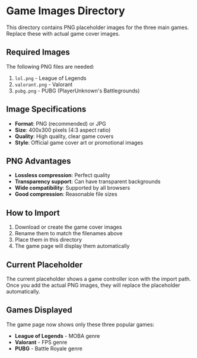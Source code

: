 # Game Images Directory

This directory contains PNG placeholder images for the three main games. Replace these with actual game cover images.

## Required Images

The following PNG files are needed:

1. `lol.png` - League of Legends
2. `valorant.png` - Valorant  
3. `pubg.png` - PUBG (PlayerUnknown's Battlegrounds)

## Image Specifications

- **Format**: PNG (recommended) or JPG
- **Size**: 400x300 pixels (4:3 aspect ratio)
- **Quality**: High quality, clear game covers
- **Style**: Official game cover art or promotional images

## PNG Advantages

- **Lossless compression**: Perfect quality
- **Transparency support**: Can have transparent backgrounds
- **Wide compatibility**: Supported by all browsers
- **Good compression**: Reasonable file sizes

## How to Import

1. Download or create the game cover images
2. Rename them to match the filenames above
3. Place them in this directory
4. The game page will display them automatically

## Current Placeholder

The current placeholder shows a game controller icon with the import path. Once you add the actual PNG images, they will replace the placeholder automatically.

## Games Displayed

The game page now shows only these three popular games:
- **League of Legends** - MOBA genre
- **Valorant** - FPS genre  
- **PUBG** - Battle Royale genre 